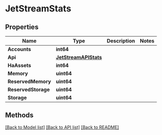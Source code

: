 # JetStreamStats

## Properties

Name | Type | Description | Notes
------------ | ------------- | ------------- | -------------
**Accounts** | **int64** |  | 
**Api** | [**JetStreamAPIStats**](JetStreamAPIStats.md) |  | 
**HaAssets** | **int64** |  | 
**Memory** | **uint64** |  | 
**ReservedMemory** | **uint64** |  | 
**ReservedStorage** | **uint64** |  | 
**Storage** | **uint64** |  | 

## Methods


[[Back to Model list]](../README.md#documentation-for-models) [[Back to API list]](../README.md#documentation-for-api-endpoints) [[Back to README]](../README.md)


